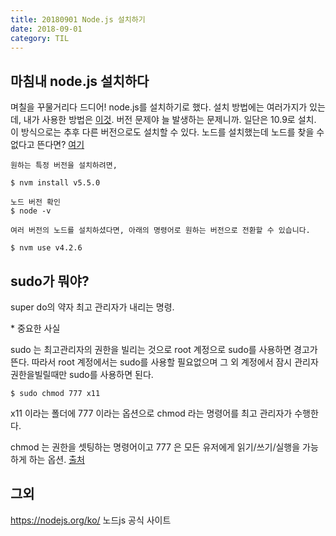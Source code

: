 ```yaml
---
title: 20180901 Node.js 설치하기
date: 2018-09-01
category: TIL
---
```


## 마침내 node.js 설치하다

며칠을 꾸물거리다 드디어! node.js를 설치하기로 했다. 설치 방법에는 여러가지가 있는데, 내가 사용한 방법은 [이것](http://junsikshim.github.io/2016/01/29/Mac%EC%97%90%EC%84%9C-Node.js-%EC%84%A4%EC%B9%98%ED%95%98%EA%B8%B0.html). 버전 문제야 늘 발생하는 문제니까. 일단은 10.9로 설치. 이 방식으로는 추후 다른 버전으로도 설치할 수 있다. 노드를 설치했는데 노드를 찾을 수 없다고 뜬다면? [여기](https://gist.github.com/falsy/8aa42ae311a9adb50e2ca7d8702c9af1)

```
원하는 특정 버전을 설치하려면,

$ nvm install v5.5.0

노드 버전 확인
$ node -v

여러 버전의 노드를 설치하셨다면, 아래의 명령어로 원하는 버전으로 전환할 수 있습니다.

$ nvm use v4.2.6
```

## sudo가 뭐야?

super do의 약자 최고 관리자가 내리는 명령.

\* 중요한 사실

sudo 는 최고관리자의 권한을 빌리는 것으로 root 계정으로 sudo를 사용하면 경고가 뜬다. 따라서 root 계정에서는 sudo를 사용할 필요없으며 그 외 계정에서 잠시 관리자 권한을빌릴때만 sudo를 사용하면 된다.

`$ sudo chmod 777 x11`

x11 이라는 폴더에 777 이라는 옵션으로 chmod 라는 명령어를 최고 관리자가 수행한다.

chmod 는 권한을 셋팅하는 명령어이고 777 은 모든 유저에게 읽기/쓰기/실행을 가능하게 하는 옵션. [출처](https://m.blog.naver.com/PostView.nhn?blogId=tacma&logNo=20103243784&proxyReferer=https%3A%2F%2Fwww.google.co.kr%2F)

## 그외

https://nodejs.org/ko/ 노드js 공식 사이트
